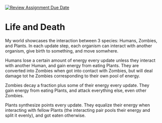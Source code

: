 [![Review Assignment Due Date](https://classroom.github.com/assets/deadline-readme-button-22041afd0340ce965d47ae6ef1cefeee28c7c493a6346c4f15d667ab976d596c.svg)](https://classroom.github.com/a/-GCLf3vW)

# Life and Death

My world showcases the interaction between 3 species: Humans, Zombies, and Plants. In each update step, each organism can interact with another organism, give birth to something, and move somwhere.

Humans lose a certain amount of energy every update unless they interact with another Human, and gain energy from eating Plants. They are converted into Zombies when got into contact with Zombies, but will deal damage tot he Zombies corresponding to their own pool of energy.

Zombies decay a fraction plus some of their energy every update. They gain energy from eating Plants, and attack everything else, even other Zombies.

Plants synthesize points every update. They equalize their energy when interacting with fellow Plants (the interacting pair pools their energy and split it evenly), and got eaten otherwise.